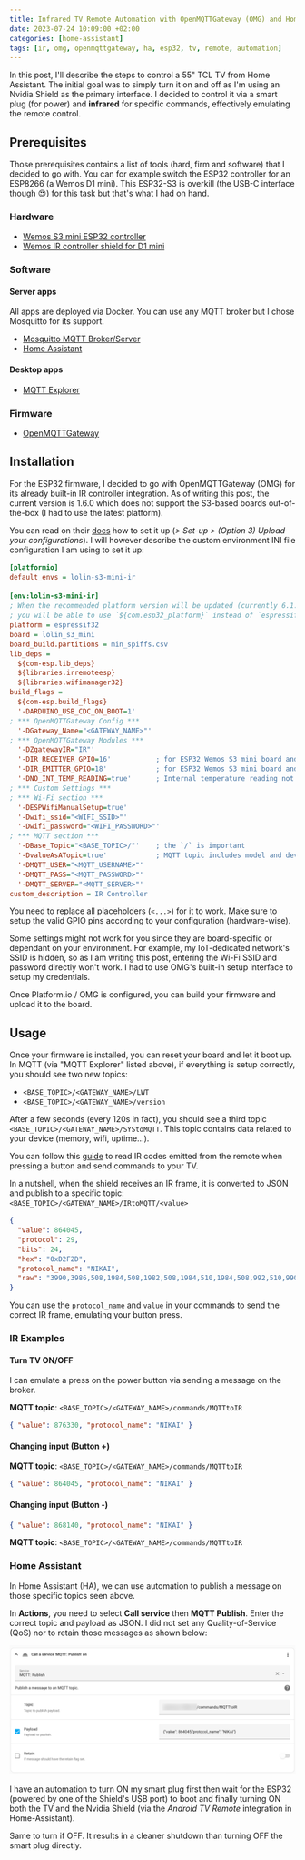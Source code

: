 ```yaml
---
title: Infrared TV Remote Automation with OpenMQTTGateway (OMG) and Home Assistant
date: 2023-07-24 10:09:00 +02:00
categories: [home-assistant]
tags: [ir, omg, openmqttgateway, ha, esp32, tv, remote, automation]
---
```


In this post, I'll describe the steps to control a 55" TCL TV from Home Assistant. The initial goal was to simply turn it on and off as I'm using an Nvidia Shield as the primary interface.
I decided to control it via a smart plug (for power) and **infrared** for specific commands, effectively emulating the remote control.

## Prerequisites

Those prerequisites contains a list of tools (hard, firm and software) that I decided to go with. You can for example switch the ESP32 controller for an ESP8266 (a Wemos D1 mini).
This ESP32-S3 is overkill (the USB-C interface though 😍) for this task but that's what I had on hand.

### Hardware

- [Wemos S3 mini ESP32 controller](https://www.wemos.cc/en/latest/s3/s3_mini.html)
- [Wemos IR controller shield for D1 mini](https://www.wemos.cc/en/latest/d1_mini_shield/ir.html)

### Software

#### Server apps

All apps are deployed via Docker. You can use any MQTT broker but I chose Mosquitto for its support.

- [Mosquitto MQTT Broker/Server](https://mosquitto.org)
- [Home Assistant](https://www.home-assistant.io)

#### Desktop apps

- [MQTT Explorer](https://mqtt-explorer.com)

### Firmware

- [OpenMQTTGateway](https://docs.openmqttgateway.com)

## Installation

For the ESP32 firmware, I decided to go with OpenMQTTGateway (OMG) for its already built-in IR controller integration.
As of writing this post, the current version is 1.6.0 which does not support the S3-based boards out-of-the-box (I had to use the latest platform).

You can read on their [docs](https://docs.openmqttgateway.com/upload/builds.html#option-3-upload-your-configurations) how to set it up (_> Set-up > (Option 3) Upload your configurations_). I will however describe the custom environment INI file configuration I am using to set it up:

```ini
[platformio]
default_envs = lolin-s3-mini-ir

[env:lolin-s3-mini-ir]
; When the recommended platform version will be updated (currently 6.1.0),
; you will be able to use `${com.esp32_platform}` instead of `espressif32`
platform = espressif32
board = lolin_s3_mini
board_build.partitions = min_spiffs.csv
lib_deps =
  ${com-esp.lib_deps}
  ${libraries.irremoteesp}
  ${libraries.wifimanager32}
build_flags =
  ${com-esp.build_flags}
  '-DARDUINO_USB_CDC_ON_BOOT=1'
; *** OpenMQTTGateway Config ***
  '-DGateway_Name="<GATEWAY_NAME>"'
; *** OpenMQTTGateway Modules ***
  '-DZgatewayIR="IR"'
  '-DIR_RECEIVER_GPIO=16'           ; for ESP32 Wemos S3 mini board and Wemos IR controller shield
  '-DIR_EMITTER_GPIO=18'            ; for ESP32 Wemos S3 mini board and Wemos IR controller shield
  '-DNO_INT_TEMP_READING=true'      ; Internal temperature reading not building on ESP32 C3 or S3
; *** Custom Settings ***
; *** Wi-Fi section ***
  '-DESPWifiManualSetup=true'
  '-Dwifi_ssid="<WIFI_SSID>"'
  '-Dwifi_password="<WIFI_PASSWORD>"'
; *** MQTT section ***
  '-DBase_Topic="<BASE_TOPIC>/"'    ; the `/` is important
  '-DvalueAsATopic=true'            ; MQTT topic includes model and device
  '-DMQTT_USER="<MQTT_USERNAME>"'
  '-DMQTT_PASS="<MQTT_PASSWORD>"'
  '-DMQTT_SERVER="<MQTT_SERVER>"'
custom_description = IR Controller
```

You need to replace all placeholders (`<...>`) for it to work. Make sure to setup the valid GPIO pins according to your configuration (hardware-wise).

Some settings might not work for you since they are board-specific or dependant on your environment. For example, my IoT-dedicated network's SSID is hidden, so as I am writing this post, entering the Wi-Fi SSID and password directly won't work. I had to use OMG's built-in setup interface to setup my credentials.

Once Platform.io / OMG is configured, you can build your firmware and upload it to the board.

## Usage

Once your firmware is installed, you can reset your board and let it boot up.
In MQTT (via "MQTT Explorer" listed above), if everything is setup correctly, you should see two new topics:

- `<BASE_TOPIC>/<GATEWAY_NAME>/LWT`
- `<BASE_TOPIC>/<GATEWAY_NAME>/version`

After a few seconds (every 120s in fact), you should see a third topic `<BASE_TOPIC>/<GATEWAY_NAME>/SYStoMQTT`. This topic contains data related to your device (memory, wifi, uptime...).

You can follow this [guide](https://docs.openmqttgateway.com/use/ir.html#receiving-data-from-ir-signal) to read IR codes emitted from the remote when pressing a button and send commands to your TV.

In a nutshell, when the shield receives an IR frame, it is converted to JSON and publish to a specific topic: `<BASE_TOPIC>/<GATEWAY_NAME>/IRtoMQTT/<value>`

```json
{
  "value": 864045,
  "protocol": 29,
  "bits": 24,
  "hex": "0xD2F2D",
  "protocol_name": "NIKAI",
  "raw": "3990,3986,508,1984,508,1982,508,1984,510,1984,508,992,510,990,508,1986,532,968,504,1984,510,1984,506,994,508,1984,508,992,508,992,510,992,534,968,508,1984,504,1984,534,992,484,1984,506,992,508,994,508,2008,484,994,532,8464,3990,3986,484,1982,532,1984,484,2008,484,1984,508,994,532,970,506,1986,508,994,506,2008,510,1960,508,1016,484,1986,508,990,510,994,506,994,532,990,484,2008,484,2008,484,996,530,1986,484,990,510,1018,482"
}
```

You can use the `protocol_name` and `value` in your commands to send the correct IR frame, emulating your button press.

### IR Examples

#### Turn TV ON/OFF

I can emulate a press on the power button via sending a message on the broker.

**MQTT topic**: `<BASE_TOPIC>/<GATEWAY_NAME>/commands/MQTTtoIR`

```json
{ "value": 876330, "protocol_name": "NIKAI" }
```

#### Changing input (Button +)

**MQTT topic**: `<BASE_TOPIC>/<GATEWAY_NAME>/commands/MQTTtoIR`

```json
{ "value": 864045, "protocol_name": "NIKAI" }
```

#### Changing input (Button -)

```json
{ "value": 868140, "protocol_name": "NIKAI" }
```

**MQTT topic**: `<BASE_TOPIC>/<GATEWAY_NAME>/commands/MQTTtoIR`

### Home Assistant

In Home Assistant (HA), we can use automation to publish a message on those specific topics seen above.

In **Actions**, you need to select **Call service** then **MQTT Publish**.
Enter the correct topic and payload as JSON. I did not set any Quality-of-Service (QoS) nor to retain those messages as shown below:

![MQTT Publish Action](/assets/action-call-service-mqtt-publish.png)

I have an automation to turn ON my smart plug first then wait for the ESP32 (powered by one of the Shield's USB port) to boot and finally turning ON both the TV and the Nvidia Shield (via the _Android TV Remote_ integration in Home-Assistant).

Same to turn if OFF. It results in a cleaner shutdown than turning OFF the smart plug directly.
